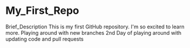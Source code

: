 # My_First_Repo
Brief_Description
This is my first GitHub repository.  I'm so excited to learn more. 
Playing around with new branches
2nd Day of playing around with updating code and pull requests
